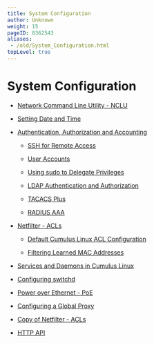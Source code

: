 ```yaml
---
title: System Configuration
author: Unknown
weight: 15
pageID: 8362543
aliases:
 - /old/System_Configuration.html
topLevel: true
---
```

# System Configuration

  - [Network Command Line Utility -
    NCLU](/old/Network_Command_Line_Utility_-_NCLU.html)

  - [Setting Date and Time](/old/Setting_Date_and_Time.html)

  - [Authentication, Authorization and
    Accounting](/old/Authentication,_Authorization_and_Accounting.html)

      - [SSH for Remote Access](/old/SSH_for_Remote_Access.html)

      - [User Accounts](/old/User_Accounts.html)

      - [Using sudo to Delegate
        Privileges](/old/Using_sudo_to_Delegate_Privileges.html)

      - [LDAP Authentication and
        Authorization](/old/LDAP_Authentication_and_Authorization.html)

      - [TACACS Plus](/old/TACACS_Plus.html)

      - [RADIUS AAA](/old/RADIUS_AAA.html)

  - [Netfilter - ACLs](/old/Netfilter_-_ACLs.html)

      - [Default Cumulus Linux ACL
        Configuration](/old/Default_Cumulus_Linux_ACL_Configuration.html)

      - [Filtering Learned MAC
        Addresses](/old/Filtering_Learned_MAC_Addresses.html)

  - [Services and Daemons in Cumulus
    Linux](/old/Services_and_Daemons_in_Cumulus_Linux.html)

  - [Configuring switchd](/old/Configuring_switchd.html)

  - [Power over Ethernet - PoE](/old/Power_over_Ethernet_-_PoE.html)

  - [Configuring a Global Proxy](/old/Configuring_a_Global_Proxy.html)

  - [Copy of Netfilter - ACLs](/old/Copy_of_Netfilter_-_ACLs.html)

  - [HTTP API](/old/HTTP_API.html)
